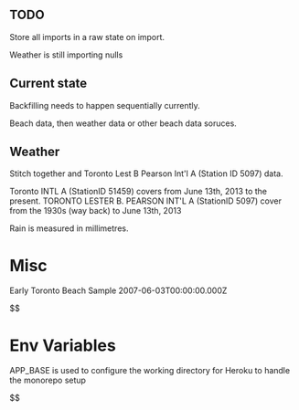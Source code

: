 ## TODO

Store all imports in a raw state on import.

Weather is still importing nulls

## Current state

Backfilling needs to happen sequentially currently.

Beach data, then weather data or other beach data soruces.

## Weather

Stitch together and Toronto Lest B Pearson Int'l A (Station ID 5097) data.

Toronto INTL A (StationID 51459) covers from June 13th, 2013 to the present.
TORONTO LESTER B. PEARSON INT'L A (StationID 5097) cover from the 1930s (way back) to June 13th, 2013

Rain is measured in millimetres.

# Misc

Early Toronto Beach Sample 2007-06-03T00:00:00.000Z

$$



# Env Variables

APP_BASE is used to configure the working directory for Heroku to handle the monorepo setup


$$
